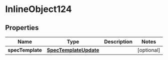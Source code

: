 

# InlineObject124

## Properties

Name | Type | Description | Notes
------------ | ------------- | ------------- | -------------
**specTemplate** | [**SpecTemplateUpdate**](SpecTemplateUpdate.md) |  |  [optional]




